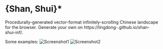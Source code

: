 # {Shan, Shui}*
Procedurally-generated vector-format infinitely-scrolling Chinese landscape for the browser.
Generate your own on https://lingdong-.github.io/shan-shui-inf/.

Some examples:
![Screenshot1](/screenshots/screen001.png?raw=true "")
![Screenshot2](/screenshots/screen002.png?raw=true "")

